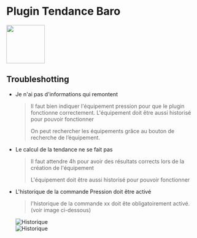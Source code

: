 # Plugin Tendance Baro

<img src="{{site.baseurl}}/plugin-tendance_baro/{{site.img}}/baro_icon.png" class="pluginLogo" width="100" />

## Troubleshotting

- Je n'ai pas d'informations qui remontent

  > Il faut bien indiquer l'équipement pression pour que le plugin fonctionne correctement. L'équipement doit être aussi historisé pour pouvoir fonctionner
  >
  > On peut rechercher les équipements grâce au bouton de recherche de l’équipement.

- Le calcul de la tendance ne se fait pas
  > Il faut attendre 4h pour avoir des résultats corrects lors de la création de l'équipement
  >
  > L'équipement doit être aussi historisé pour pouvoir fonctionner

- L'historique de la commande Pression doit être activé
  
  > l'historique de la commande xx doit ête obligatoirement activé.
  (voir image ci-dessous)<br/>
  
  ![Historique](../{{site.img}}/pression1.png)
  <br/>
  ![Historique](../{{site.img}}/pression2.png)
